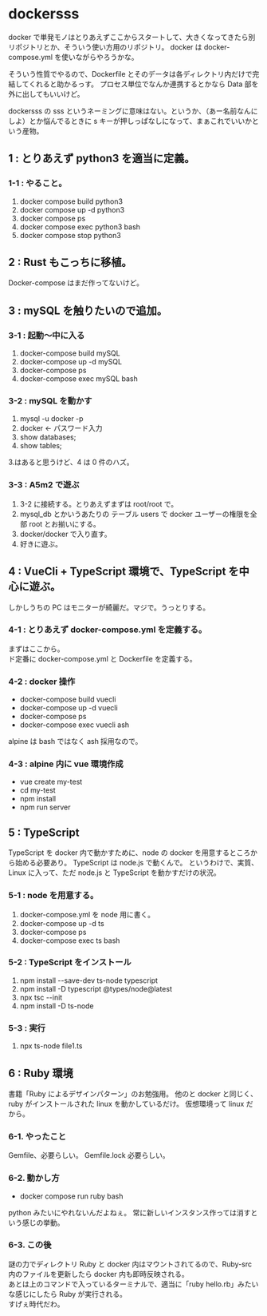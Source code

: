 # dockersss

docker で単発モノはとりあえずここからスタートして、大きくなってきたら別リポジトリとか、そういう使い方用のリポジトリ。
docker は docker-compose.yml を使いながらやろうかな。

そういう性質でやるので、Dockerfile とそのデータは各ディレクトリ内だけで完結してくれると助かるっす。
プロセス単位でなんか連携するとかなら Data 部を外に出してもいいけど。

dockersss の sss というネーミングに意味はない。というか、（あー名前なんにしよ）とか悩んでるときに s キーが押しっぱなしになって、まぁこれでいいかという産物。

## 1 : とりあえず python3 を適当に定義。

### 1-1 : やること。

1. docker compose build python3
2. docker compose up -d python3
3. docker compose ps
4. docker compose exec python3 bash
5. docker compose stop python3

## 2 : Rust もこっちに移植。

Docker-compose はまだ作ってないけど。

## 3 : mySQL を触りたいので追加。

### 3-1 : 起動～中に入る

1. docker-compose build mySQL
2. docker-compose up -d mySQL
3. docker-compose ps
4. docker-compose exec mySQL bash

### 3-2 : mySQL を動かす

1. mysql -u docker -p
2. docker ← パスワード入力
3. show databases;
4. show tables;

3.はあると思うけど、4 は 0 件のハズ。

### 3-3 : A5m2 で遊ぶ

1. 3-2 に接続する。とりあえずまずは root/root で。
2. mysql_db とかいうあたりの テーブル users で docker ユーザーの権限を全部 root とお揃いにする。
3. docker/docker で入り直す。
4. 好きに遊ぶ。

## 4 : VueCli + TypeScript 環境で、TypeScript を中心に遊ぶ。

しかしうちの PC はモニターが綺麗だ。マジで。うっとりする。

### 4-1 : とりあえず docker-compose.yml を定義する。

まずはここから。  
ド定番に docker-compose.yml と Dockerfile を定義する。

### 4-2 : docker 操作

- docker-compose build vuecli
- docker-compose up -d vuecli
- docker-compose ps
- docker-compose exec vuecli ash

alpine は bash ではなく ash 採用なので。

### 4-3 : alpine 内に vue 環境作成

- vue create my-test
- cd my-test
- npm install
- npm run server

## 5 : TypeScript

TypeScript を docker 内で動かすために、node の docker を用意するところから始める必要あり。
TypeScript は node.js で動くんで。
というわけで、実質、Linux に入って、ただ node.js と TypeScript を動かすだけの状況。

### 5-1 : node を用意する。

1. docker-compose.yml を node 用に書く。
2. docker-compose up -d ts
3. docker-compose ps
4. docker-compose exec ts bash

### 5-2 : TypeScript をインストール

1. npm install --save-dev ts-node typescript
2. npm install -D typescript @types/node@latest
3. npx tsc --init
4. npm install -D ts-node

### 5-3 : 実行

1. npx ts-node file1.ts

## 6 : Ruby 環境

書籍「Ruby によるデザインパターン」のお勉強用。
他のと docker と同じく、ruby がインストールされた linux を動かしているだけ。
仮想環境って linux だから。

### 6-1. やったこと

Gemfile、必要らしい。
Gemfile.lock 必要らしい。

### 6-2. 動かし方

- docker compose run ruby bash

python みたいにやれないんだよねぇ。
常に新しいインスタンス作っては消すという感じの挙動。

### 6-3. この後

謎の力でディレクトリ Ruby と docker 内はマウントされてるので、Ruby-src 内のファイルを更新したら docker 内も即時反映される。  
あとは上のコマンドで入っているターミナルで、適当に「ruby hello.rb」みたいな感じにしたら Ruby が実行される。  
すげぇ時代だわ。
